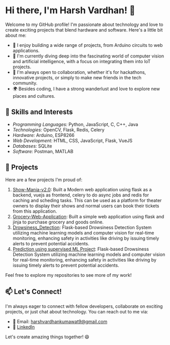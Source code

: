# Hi there, I'm Harsh Vardhan! 👋

Welcome to my GitHub profile! I'm passionate about technology and love to create exciting projects that blend hardware and software. Here's a little bit about me:

- 🔭 I enjoy building a wide range of projects, from Arduino circuits to web applications.
- 🌱 I'm currently diving deep into the fascinating world of computer vision and artificial intelligence, with a focus on integrating them into IoT projects.
- 👯 I'm always open to collaboration, whether it's for hackathons, innovative projects, or simply to make new friends in the tech community.
- 🌍 Besides coding, I have a strong wanderlust and love to explore new places and cultures.

## 💼 Skills and Interests

- *Programming Languages:* Python, JavaScript, C, C++, Java
- *Technologies:* OpenCV, Flask, Redis, Celery
- *Hardware:* Arduino, ESP8266
- *Web Development:* HTML, CSS, JavaScript, Flask, VueJS
- *Databases:* SQLite
- *Software:* Postman, MATLAB

## 🚀 Projects

Here are a few projects I'm proud of:

1. [Show-Mania-v2.0](https://github.com//Show-Mania-v2.0.git): Built a Modern web application using flask as a backend, vuejs as frontend, celery to do async jobs and redis for caching and scheding tasks. This can be used as a platform for theater owners to display their shows and normal users can book their tickets from this application.
2. [Grocery-Web-Application](https://github.com/HarshOfficial03/Grocery_Web_App): Built a simple web application using flask and jinja to purchase grocery and goods online.
3. [Drowsiness_Detection](https://github.com/HarshOfficial03/Drowsiness_Detection): Flask-based Drowsiness Detection System utilizing machine learning models and computer vision for real-time monitoring, enhancing safety in activities like driving by issuing timely alerts to prevent potential accidents.
4. [Prediction using supervised ML Project](https://github.com/HarshOfficial03/GRIPJULY22-TASK1-): Flask-based Drowsiness Detection System utilizing machine learning models and computer vision for real-time monitoring, enhancing safety in activities like driving by issuing timely alerts to prevent potential accidents.
  
Feel free to explore my repositories to see more of my work!

## 📫 Let's Connect!

I'm always eager to connect with fellow developers, collaborate on exciting projects, or just chat about technology. You can reach out to me via:

- 📧 Email: harshvardhankumawat9@gmail.com
- 💬 [LinkedIn](https://www.linkedin.com/in/harshvardhankumawatofficial/)


Let's create amazing things together! 😄
